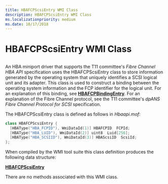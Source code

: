 ```yaml
---
title: HBAFCPScsiEntry WMI Class
description: HBAFCPScsiEntry WMI Class
ms.localizationpriority: medium
ms.date: 10/17/2018
---
```


# HBAFCPScsiEntry WMI Class


## <span id="ddk_hbafcpscsientry_wmi_class_kr"></span><span id="DDK_HBAFCPSCSIENTRY_WMI_CLASS_KR"></span>


An HBA miniport driver that supports the T11 committee's *Fibre Channel HBA API* specification uses the HBAFCPScsiEntry class to store information generated by the operating system that uniquely identifies a SCSI logical unit and its adapter. This class is used to construct a binding between the operating system information and the FCP identifier for the logical unit. For an explanation of this binding, see [**HBAFCPBindingEntry**](/windows-hardware/drivers/ddi/hbapiwmi/ns-hbapiwmi-_hbafcpbindingentry). For an explanation of the Fibre Channel protocol, see the T11 committee's *dpANS Fibre Channel Protocol for SCSI* specification.

The HBAFCPScsiEntry class is defined as follows in *Hbaapi.mof*:

```cpp
class HBAFCPScsiEntry {
  [HBAType("HBA_FCPID"), WmiDataId(1)] HBAFCPID  FCPId;
  [HBAType("HBA_LUID"), WmiDataId(2)] uint8  Luid[256];
  [HBAType("HBA_SCSIID"), WmiDataId(3)] HBAScsiID  ScsiId;
};
```

When compiled by the WMI tool suite this class definition produces the following data structure:

[**HBAFCPScsiEntry**](/windows-hardware/drivers/ddi/hbapiwmi/ns-hbapiwmi-_hbafcpscsientry)

There are no methods associated with this WMI class.

 

